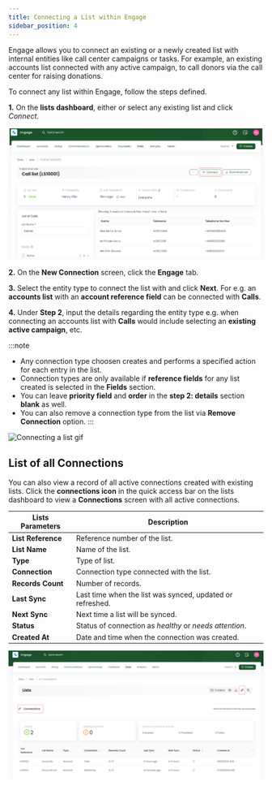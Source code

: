 ```yaml
---
title: Connecting a List within Engage
sidebar_position: 4
---
```


Engage allows you to connect an existing or a newly created list with internal entities like call center campaigns or tasks. For example, an existing accounts list connected with any active campaign, to call donors via the call center for raising donations.

To connect any list within Engage, follow the steps defined.

**1.** On the **lists dashboard**, either <K2Link route="docs/engage/data/lists/creating-lists/" text="create a new list" isInternal/> or select any existing list and click *Connect*.

![Select list and connect](./choose-list-and-connect.png)

**2.** On the **New Connection** screen, click the **Engage** tab. 

**3.** Select the entity type to connect the list with and click **Next**. For e.g. an **accounts list** with an **account reference field** can be connected with **Calls**.

**4.** Under **Step 2**, input the details regarding the entity type e.g. when connecting an accounts list with **Calls** would include selecting an **existing active campaign**, etc. 

:::note
- Any connection type choosen creates and performs a specified action for each entry in the list.
- Connection types are only available if **reference fields** for any list created is selected in the **Fields** section.
- You can leave **priority field** and **order** in the **step 2: details** section **blank** as well. 
- You can also remove a connection type from the list via **Remove Connection** option.
:::

![Connecting a list gif](./connecting-a-list.gif)

## List of all Connections

You can also view a record of all active connections created with existing lists. Click the **connections icon** in the quick access bar on the lists dashboard to view a **Connections** screen with all active connections.

| Lists Parameters | Description |
| ---------------- | ----------- |
| **List Reference** | Reference number of the list. |
| **List Name** | Name of the list. |
| **Type** | Type of list. |
| **Connection** | Connection type connected with the list. |
| **Records Count** | Number of records. |
| **Last Sync** | Last time when the list was synced, updated or refreshed. |
| **Next Sync** | Next time a list will be synced. |
| **Status** | Status of connection as *healthy* or *needs attention*. |
| **Created At** | Date and time when the connection was created. |

![List of connections](./list-of-connections.png)